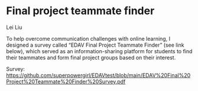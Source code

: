 # Final project teammate finder

Lei Liu


To help overcome communication challenges with online learning, I designed a survey called “EDAV Final Project Teammate Finder” (see link below), which served as an information-sharing platform for students to find their teammates and form final project groups based on their interest.

Survey: https://github.com/superpowergirl/EDAVtest/blob/main/EDAV%20Final%20Project%20Teammate%20Finder%20Survey.pdf
